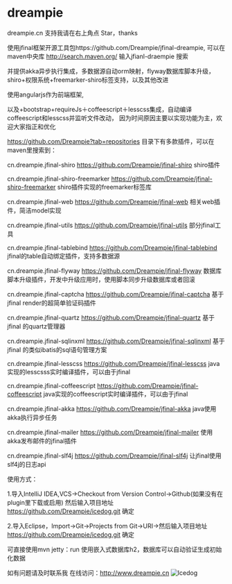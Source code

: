dreampie
========

dreampie.cn  支持我请在右上角点  Star，thanks

使用jfinal框架开源工具包https://github.com/Dreampie/jfinal-dreampie,  可以在maven中央库 http://search.maven.org/  输入jfianl-draempie 搜索

并提供akka异步执行集成，多数据源自动orm映射，flyway数据库脚本升级，
shiro+权限系统+freemarker-shiro标签支持，以及其他改进

使用angularjs作为前端框架,

以及+bootstrap+requireJs＋coffeescript＋lesscss集成，自动编译coffeescript和lesscss并监听文件改动，
因为时间原因主要以实现功能为主，欢迎大家指正和优化

https://github.com/Dreampie?tab=repositories 目录下有多款插件，可以在maven里搜索到：

cn.dreampie.jfinal-shiro     https://github.com/Dreampie/jfinal-shiro    shiro插件    

cn.dreampie.jfinal-shiro-freemarker   https://github.com/Dreampie/jfinal-shiro-freemarker    shiro插件实现的freemarker标签库   

cn.dreampie.jfinal-web     https://github.com/Dreampie/jfinal-web   相关web插件，简洁model实现   

cn.dreampie.jfinal-utils        https://github.com/Dreampie/jfinal-utils   部分jfinal工具   

cn.dreampie.jfinal-tablebind        https://github.com/Dreampie/jfinal-tablebind   jfinal的table自动绑定插件，支持多数据源   

cn.dreampie.jfinal-flyway      https://github.com/Dreampie/jfinal-flyway   数据库脚本升级插件，开发中升级应用时，使用脚本同步升级数据库或者回滚  

cn.dreampie.jfinal-captcha      https://github.com/Dreampie/jfinal-captcha   基于jfinal render的超简单验证码插件   

cn.dreampie.jfinal-quartz       https://github.com/Dreampie/jfinal-quartz   基于jfinal 的quartz管理器   

cn.dreampie.jfinal-sqlinxml      https://github.com/Dreampie/jfinal-sqlinxml   基于jfinal 的类似ibatis的sql语句管理方案   

cn.dreampie.jfinal-lesscss       https://github.com/Dreampie/jfinal-lesscss   java实现的lesscsss实时编译插件，可以由于jfinal   

cn.dreampie.jfinal-coffeescript     https://github.com/Dreampie/jfinal-coffeescript   java实现的coffeescript实时编译插件，可以由于jfinal     

cn.dreampie.jfinal-akka    https://github.com/Dreampie/jfinal-akka   java使用akka执行异步任务    

cn.dreampie.jfinal-mailer       https://github.com/Dreampie/jfinal-mailer   使用akka发布邮件的jfinal插件  

cn.dreampie.jfinal-slf4j     https://github.com/Dreampie/jfinal-slf4j   让jfinal使用slf4j的日志api   


使用方式：


1.导入IntelliJ IDEA,VCS->Checkout from Version Control->Github(如果没有在plugin里下载或启用) 
然后输入项目地址 https://github.com/Dreampie/icedog.git 确定


2.导入Eclipse，Import->Git->Projects from Git->URI->然后输入项目地址  https://github.com/Dreampie/icedog.git 确定


可直接使用mvn jetty：run  使用嵌入式数据库h2，数据库可以自动验证生成初始化数据

如有问题请及时联系我 在线访问：http://www.dreampie.cn
![Icedog](http://static.oschina.net/uploads/space/2014/0812/165023_hxZO_946569.png "ICEDOG")
